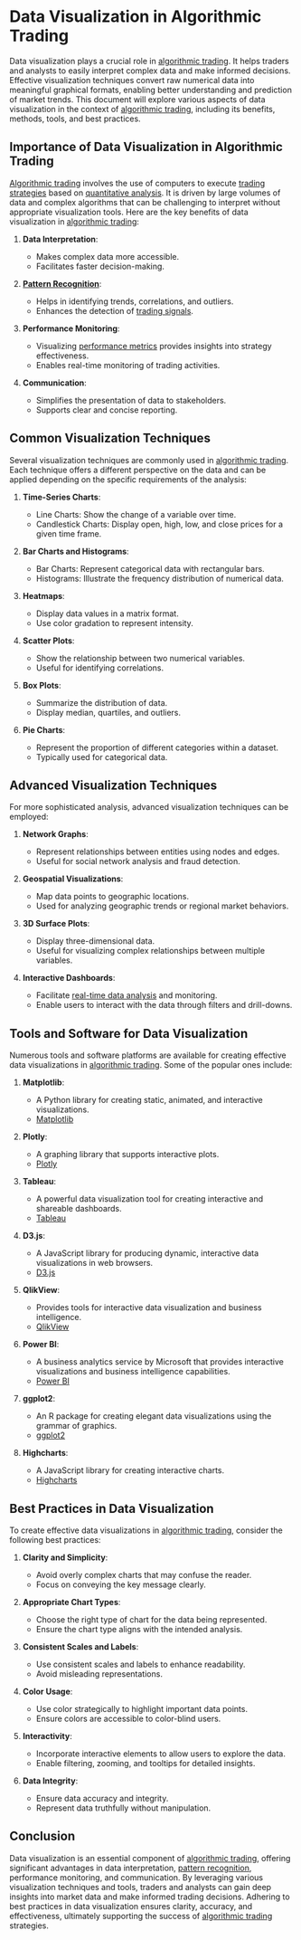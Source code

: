 # Data Visualization in Algorithmic Trading

Data visualization plays a crucial role in [algorithmic trading](../a/algorithmic_trading.md). It helps traders and analysts to easily interpret complex data and make informed decisions. Effective visualization techniques convert raw numerical data into meaningful graphical formats, enabling better understanding and prediction of market trends. This document will explore various aspects of data visualization in the context of [algorithmic trading](../a/algorithmic_trading.md), including its benefits, methods, tools, and best practices.

## Importance of Data Visualization in Algorithmic Trading

[Algorithmic trading](../a/algorithmic_trading.md) involves the use of computers to execute [trading strategies](../t/trading_strategies.md) based on [quantitative analysis](../q/quantitative_analysis.md). It is driven by large volumes of data and complex algorithms that can be challenging to interpret without appropriate visualization tools. Here are the key benefits of data visualization in [algorithmic trading](../a/algorithmic_trading.md):

1. **Data Interpretation**:
   - Makes complex data more accessible.
   - Facilitates faster decision-making.
   
2. **[Pattern Recognition](../p/pattern_recognition.md)**:
   - Helps in identifying trends, correlations, and outliers.
   - Enhances the detection of [trading signals](../t/trading_signals.md).

3. **Performance Monitoring**:
   - Visualizing [performance metrics](../p/performance_metrics.md) provides insights into strategy effectiveness.
   - Enables real-time monitoring of trading activities.

4. **Communication**:
   - Simplifies the presentation of data to stakeholders.
   - Supports clear and concise reporting.

## Common Visualization Techniques

Several visualization techniques are commonly used in [algorithmic trading](../a/algorithmic_trading.md). Each technique offers a different perspective on the data and can be applied depending on the specific requirements of the analysis:

1. **Time-Series Charts**:
   - Line Charts: Show the change of a variable over time.
   - Candlestick Charts: Display open, high, low, and close prices for a given time frame.

2. **Bar Charts and Histograms**:
   - Bar Charts: Represent categorical data with rectangular bars.
   - Histograms: Illustrate the frequency distribution of numerical data.

3. **Heatmaps**:
   - Display data values in a matrix format.
   - Use color gradation to represent intensity.

4. **Scatter Plots**:
   - Show the relationship between two numerical variables.
   - Useful for identifying correlations.

5. **Box Plots**:
   - Summarize the distribution of data.
   - Display median, quartiles, and outliers.

6. **Pie Charts**:
   - Represent the proportion of different categories within a dataset.
   - Typically used for categorical data.

## Advanced Visualization Techniques

For more sophisticated analysis, advanced visualization techniques can be employed:

1. **Network Graphs**:
   - Represent relationships between entities using nodes and edges.
   - Useful for social network analysis and fraud detection.

2. **Geospatial Visualizations**:
   - Map data points to geographic locations.
   - Used for analyzing geographic trends or regional market behaviors.

3. **3D Surface Plots**:
   - Display three-dimensional data.
   - Useful for visualizing complex relationships between multiple variables.

4. **Interactive Dashboards**:
   - Facilitate [real-time data analysis](../r/real-time_data_analysis.md) and monitoring.
   - Enable users to interact with the data through filters and drill-downs.

## Tools and Software for Data Visualization

Numerous tools and software platforms are available for creating effective data visualizations in [algorithmic trading](../a/algorithmic_trading.md). Some of the popular ones include:

1. **Matplotlib**:
   - A Python library for creating static, animated, and interactive visualizations.
   - [Matplotlib](https://matplotlib.org/)

2. **Plotly**:
   - A graphing library that supports interactive plots.
   - [Plotly](https://plotly.com/)

3. **Tableau**:
   - A powerful data visualization tool for creating interactive and shareable dashboards.
   - [Tableau](https://www.tableau.com/)

4. **D3.js**:
   - A JavaScript library for producing dynamic, interactive data visualizations in web browsers.
   - [D3.js](https://d3js.org/)

5. **QlikView**:
   - Provides tools for interactive data visualization and business intelligence.
   - [QlikView](https://www.qlik.com/us/products/qlikview)

6. **Power BI**:
   - A business analytics service by Microsoft that provides interactive visualizations and business intelligence capabilities.
   - [Power BI](https://powerbi.microsoft.com/)

7. **ggplot2**:
   - An R package for creating elegant data visualizations using the grammar of graphics.
   - [ggplot2](https://ggplot2.tidyverse.org/)

8. **Highcharts**:
   - A JavaScript library for creating interactive charts.
   - [Highcharts](https://www.highcharts.com/)

## Best Practices in Data Visualization

To create effective data visualizations in [algorithmic trading](../a/algorithmic_trading.md), consider the following best practices:

1. **Clarity and Simplicity**:
   - Avoid overly complex charts that may confuse the reader.
   - Focus on conveying the key message clearly.

2. **Appropriate Chart Types**:
   - Choose the right type of chart for the data being represented.
   - Ensure the chart type aligns with the intended analysis.

3. **Consistent Scales and Labels**:
   - Use consistent scales and labels to enhance readability.
   - Avoid misleading representations.

4. **Color Usage**:
   - Use color strategically to highlight important data points.
   - Ensure colors are accessible to color-blind users.

5. **Interactivity**:
   - Incorporate interactive elements to allow users to explore the data.
   - Enable filtering, zooming, and tooltips for detailed insights.

6. **Data Integrity**:
   - Ensure data accuracy and integrity.
   - Represent data truthfully without manipulation.

## Conclusion

Data visualization is an essential component of [algorithmic trading](../a/algorithmic_trading.md), offering significant advantages in data interpretation, [pattern recognition](../p/pattern_recognition.md), performance monitoring, and communication. By leveraging various visualization techniques and tools, traders and analysts can gain deep insights into market data and make informed trading decisions. Adhering to best practices in data visualization ensures clarity, accuracy, and effectiveness, ultimately supporting the success of [algorithmic trading](../a/algorithmic_trading.md) strategies.